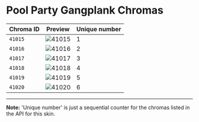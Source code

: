 # Pool Party Gangplank Chromas

| Chroma ID | Preview | Unique number |
|---|---|---|
| `41015` | ![41015](https://raw.communitydragon.org/latest/plugins/rcp-be-lol-game-data/global/default/v1/champion-chroma-images/41/41015.png) | 1 |
| `41016` | ![41016](https://raw.communitydragon.org/latest/plugins/rcp-be-lol-game-data/global/default/v1/champion-chroma-images/41/41016.png) | 2 |
| `41017` | ![41017](https://raw.communitydragon.org/latest/plugins/rcp-be-lol-game-data/global/default/v1/champion-chroma-images/41/41017.png) | 3 |
| `41018` | ![41018](https://raw.communitydragon.org/latest/plugins/rcp-be-lol-game-data/global/default/v1/champion-chroma-images/41/41018.png) | 4 |
| `41019` | ![41019](https://raw.communitydragon.org/latest/plugins/rcp-be-lol-game-data/global/default/v1/champion-chroma-images/41/41019.png) | 5 |
| `41020` | ![41020](https://raw.communitydragon.org/latest/plugins/rcp-be-lol-game-data/global/default/v1/champion-chroma-images/41/41020.png) | 6 |

---

**Note:** 'Unique number' is just a sequential counter for the chromas listed in the API for this skin.